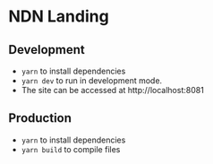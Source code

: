 # NDN Landing

## Development
* `yarn` to install dependencies
* `yarn dev` to run in development mode.
* The site can be accessed at http://localhost:8081

## Production
* `yarn` to install dependencies
* `yarn build` to compile files
